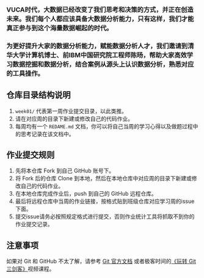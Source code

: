 
### VUCA时代，大数据已经改变了我们思考和决策的方式，并正在创造未来。我们每个人都应该具备大数据分析能力，只有这样，我们才能真正参与到这个海量数据崛起的时代。

### 为更好提升大家的数据分析能力，赋能数据分析人才，我们邀请到清华大学计算机博士、前IBM中国研究院工程师陈旸，帮助大家高效学习数据挖掘和数据分析，结合案例从源头上认识数据分析，熟悉对应的工具操作。

## 仓库目录结构说明

1. `week01/` 代表第一周作业提交目录，以此类推。
2. 请在对应周的目录下新建或修改自己的代码作业。
2. 每周均有一个 `REDAME.md` 文档，你可以将自己当周的学习心得以及做题过程中的思考记录在该文档中。

## 作业提交规则
 
1. 先将本仓库 Fork 到自己 GitHub 账号下。
2. 将 Fork 后的仓库 Clone 到本地，然后在本地仓库中对应周的目录下新建或修改自己的代码作业。
3. 在本地仓库完成作业后，push 到自己的 GitHub 远程仓库。
4. 最后将远程仓库中当周的作业链接，按格式贴到班级仓库对应学习周的issue下面。
5. 提交issue请务必按照规定格式进行提交，否则作业统计工具将抓取不到你的作业提交记录。 


## 注意事项

 如果对 Git 和 GitHub 不太了解，请参考 [Git 官方文档](https://git-scm.com/book/zh/v2) 或者极客时间的[《玩转 Git 三剑客》](https://time.geekbang.org/course/intro/145)视频课程。
